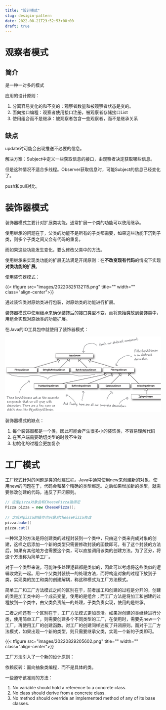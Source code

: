 ```yaml
---
title: "设计模式"
slug: desigin-pattern
date: 2022-08-21T23:52:53+08:00
draft: true
---
```


<!--more-->

# 观察者模式

## 简介

是一种一对多的模式

应用的设计原则：

1. 分离容易变化的和不变的：观察者数量和被观察者状态是变的。
2. 面向接口编程：观察者使用接口注册，被观察者存储接口List
3. 使用组合而不是继承：被观察者包含一些观察者，而不是继承关系

## 缺点

update时可能会出现推送不必要的信息。

解决方案：Subject中定义一些获取信息的接口，由观察者决定获取哪些信息。

但是这种情况不适合多线程。Observer获取信息时，可能Subject的信息已经变化了。

push和pull对比。


# 装饰器模式

装饰器模式主要针对扩展类功能。通常扩展一个类的功能可以使用继承。

使用继承的问题在于，父类的功能不是所有的子类都需要，如果这些功能下沉到子类，则多个子类之间又会有代码的重复。

而如果这些功能发生变化，要么修改父类中的方法。

使用继承来实现类功能的扩展无法满足开闭原则：在**不改变现有代码**的情况下实现**对类功能的扩展**。

使用装饰器模式：

{{< tfigure src="images/20220825132115.png" title="" width="" class="align-center">}}

通过装饰类对原始类进行包装，对原始类的功能进行扩展。

装饰器模式中使用继承来确保装饰后的接口类型不变，而将原始类放到装饰类中，用组合实现对原始类的功能扩展。

在Java的IO工具包中就使用了装饰器模式：

![](images/20220825132539.png)


装饰器模式的缺点：

1. 每个装饰器都是一个类，因此可能会产生很多小的装饰类，不容易理解代码
2. 在客户端需要确切类型的时候不生效
3. 初始化的过程会更加复杂


# 工厂模式

工厂模式针对的问题是类的创建过程。Java中通常使用new来创建新的对象，使用new的问题在于，代码会和某个精确的类型绑定。之后如果增加新的类型，就需要修改创建的代码，违反了开闭原则。

```java
// 这里pizza对象会和CheesePizza强绑定
Pizza pizza = new CheesePizza();

// 之后对pizza的操作也只是对CheesePizza修改
pizza.bake()
pizza.cut()
```

一种常见的方法是将创建类的过程封装到一个类中，只由这个类来完成对象的创建，这样之后添加一个新的类型只需要修改封装的函数即可。有了这个封装的方法后，如果有其他地方也需要这个类，可以直接调用该类的创建方法。为了区分，将这个方法称为简单工厂。

对于一个类型来说，可能许多处理逻辑都是类似的，因此可以考虑将这些类似的逻辑收敛到一起。用一个父类封装统一的处理方法，而将构造对象的过程下放到子类，实现类的加工和类的创建解耦，称这种模式为工厂方法模式。

简单工厂和工厂方法模式之间的区别在于，前者加工和创建的过程是分开的，创建的类是加工类中的一个成员变量，使用的是组合；而工厂方法是将加工和创建的过程放到一个类中，由父类负责统一的处理，子类负责实现，使用的是继承。

二者之间还有一个区别在于，工厂方法模式更加灵活。如果对创建的类继续进行分类，使用简单工厂，则需要创建多个不同类型的工厂，在使用时，需要先new一个工厂，再使用工厂的创建函数。对工厂的创建同样违反了开闭原则。而对于工厂方法模式，如果出现一个新的类型，则只需要继承父类，实现一个新的子类即可。

{{< tfigure src="images/20220829205602.png" title="" width="" class="align-center">}}

工厂方法引入了一个新的设计原则：

依赖反转：面向抽象类编程，而不是具体的类。

一些遵守该准则的方法：

1. No variable should hold a reference to a concrete class.
2. No class should derive from a concrete class.
3. No method should override an implemented method of any of its base classes.



